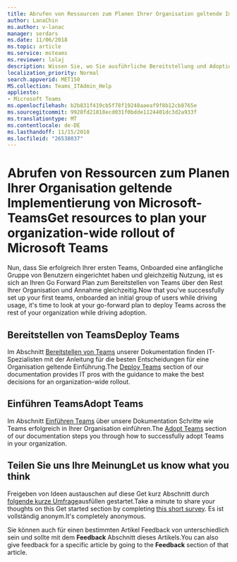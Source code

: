 ```yaml
---
title: Abrufen von Ressourcen zum Planen Ihrer Organisation geltende Implementierung von Microsoft-Teams
author: LanaChin
ms.author: v-lanac
manager: serdars
ms.date: 11/06/2018
ms.topic: article
ms.service: msteams
ms.reviewer: lolaj
description: Wissen Sie, wo Sie ausführliche Bereitstellung und Adoptions Ressourcen für Microsoft-Teams zu suchen.
localization_priority: Normal
search.appverid: MET150
MS.collection: Teams_ITAdmin_Help
appliesto:
- Microsoft Teams
ms.openlocfilehash: b2b831f419cb5f78f19248aaeaf9f8b12cb8765e
ms.sourcegitcommit: 9928fd21818ecd031f0bdde1124401dc3d2a933f
ms.translationtype: MT
ms.contentlocale: de-DE
ms.lasthandoff: 11/15/2018
ms.locfileid: "26538037"
---
```

# <a name="get-resources-to-plan-your-organization-wide-rollout-of-microsoft-teams"></a><span data-ttu-id="b35da-103">Abrufen von Ressourcen zum Planen Ihrer Organisation geltende Implementierung von Microsoft-Teams</span><span class="sxs-lookup"><span data-stu-id="b35da-103">Get resources to plan your organization-wide rollout of Microsoft Teams</span></span>

<span data-ttu-id="b35da-104">Nun, dass Sie erfolgreich Ihrer ersten Teams, Onboarded eine anfängliche Gruppe von Benutzern eingerichtet haben und gleichzeitig Nutzung, ist es sich an Ihren Go Forward Plan zum Bereitstellen von Teams über den Rest Ihrer Organisation und Annahme gleichzeitig.</span><span class="sxs-lookup"><span data-stu-id="b35da-104">Now that you've successfully set up your first teams, onboarded an initial group of users while driving usage, it's time to look at your go-forward plan to deploy Teams across the rest of your organization while driving adoption.</span></span>

## <a name="deploy-teams"></a><span data-ttu-id="b35da-105">Bereitstellen von Teams</span><span class="sxs-lookup"><span data-stu-id="b35da-105">Deploy Teams</span></span>
<span data-ttu-id="b35da-106">Im Abschnitt [Bereitstellen von Teams](deployment-overview.md) unserer Dokumentation finden IT-Spezialisten mit der Anleitung für die besten Entscheidungen für eine Organisation geltende Einführung.</span><span class="sxs-lookup"><span data-stu-id="b35da-106">The [Deploy Teams](deployment-overview.md) section of our documentation provides IT pros with the guidance to make the best decisions for an organization-wide rollout.</span></span>

## <a name="adopt-teams"></a><span data-ttu-id="b35da-107">Einführen Teams</span><span class="sxs-lookup"><span data-stu-id="b35da-107">Adopt Teams</span></span>
<span data-ttu-id="b35da-108">Im Abschnitt [Einführen Teams](adopt-microsoft-teams-landing-page.md) über unsere Dokumentation Schritte wie Teams erfolgreich in Ihrer Organisation einführen.</span><span class="sxs-lookup"><span data-stu-id="b35da-108">The [Adopt Teams](adopt-microsoft-teams-landing-page.md) section of our documentation steps you through how to successfully adopt Teams in your organization.</span></span>

## <a name="let-us-know-what-you-think"></a><span data-ttu-id="b35da-109">Teilen Sie uns Ihre Meinung</span><span class="sxs-lookup"><span data-stu-id="b35da-109">Let us know what you think</span></span>

<span data-ttu-id="b35da-110">Freigeben von Ideen austauschen auf diese Get kurz Abschnitt durch [folgende kurze Umfrage](https://forms.office.com/Pages/ResponsePage.aspx?id=v4j5cvGGr0GRqy180BHbR4LAPvZJykZPhSy1f9kvlZdURFVYS0k5V0xNQ1UwQlE3VzlDWUZYQU42WS4u)ausfüllen gestartet.</span><span class="sxs-lookup"><span data-stu-id="b35da-110">Take a minute to share your thoughts on this Get started section by completing [this short survey](https://forms.office.com/Pages/ResponsePage.aspx?id=v4j5cvGGr0GRqy180BHbR4LAPvZJykZPhSy1f9kvlZdURFVYS0k5V0xNQ1UwQlE3VzlDWUZYQU42WS4u).</span></span> <span data-ttu-id="b35da-111">Es ist vollständig anonym.</span><span class="sxs-lookup"><span data-stu-id="b35da-111">It's completely anonymous.</span></span> 

<span data-ttu-id="b35da-112">Sie können auch für einen bestimmten Artikel Feedback von unterschiedlich sein und sollte mit dem **Feedback** Abschnitt dieses Artikels.</span><span class="sxs-lookup"><span data-stu-id="b35da-112">You can also give feedback for a specific article by going to the **Feedback** section of that article.</span></span> 